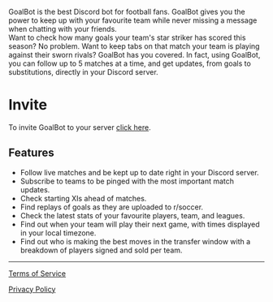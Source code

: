 GoalBot is the best Discord bot for football fans. GoalBot gives you the power to keep up with your favourite team while never missing a message when chatting with your friends.  
Want to check how many goals your team's star striker has scored this season? No problem. Want to keep tabs on that match your team is playing against their sworn rivals? GoalBot has you covered. In fact, using GoalBot, you can follow up to 5 matches at a time, and get updates, from goals to substitutions, directly in your Discord server.

# Invite
To invite GoalBot to your server [click here](https://discord.com/api/oauth2/authorize?client_id=710658371136651366&permissions=397620390912&scope=applications.commands%20bot).

## Features
- Follow live matches and be kept up to date right in your Discord server.
- Subscribe to teams to be pinged with the most important match updates.
- Check starting XIs ahead of matches.
- Find replays of goals as they are uploaded to r/soccer.
- Check the latest stats of your favourite players, team, and leagues.
- Find out when your team will play their next game, with times displayed in your local timezone.
- Find out who is making the best moves in the transfer window with a breakdown of players signed and sold per team.

---

[Terms of Service](tos.md)

[Privacy Policy](privacy.md)
